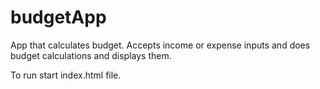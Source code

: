 # budgetApp

App that calculates budget. Accepts income or expense inputs and does budget calculations and displays them.

To run start index.html file.
